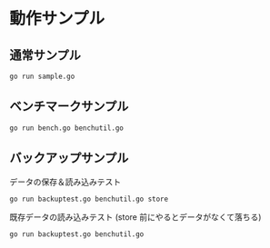 # 動作サンプル

## 通常サンプル

`go run sample.go`

## ベンチマークサンプル

`go run bench.go benchutil.go`


## バックアップサンプル

データの保存＆読み込みテスト

`go run backuptest.go benchutil.go store`

既存データの読み込みテスト
(store 前にやるとデータがなくて落ちる)

`go run backuptest.go benchutil.go`

